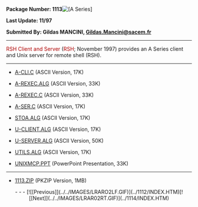 <x-sas-window top="181" bottom="691" left="56" right="586">
<meta name="FORMATTER" content="Microsoft FrontPage 2.0">



<b>Package Number: 1113</b>![[A Series]](../../IMAGES/ASERIES.JPG)


<b>Last Update: 11/97</b>


<b>Submitted By: Gildas MANCINI,
[Gildas.Mancini@sacem.fr](mailto:Gildas.Mancini@sacem.fr)</b>


&#10;
- - -


<font color="#AF0000">RSH Client and Server</font> (<font color="#AF0000">RSH</font>; November 1997) provides an A Series
client and Unix server for remote shell (RSH).


&#10;
- - -



   
- [A-CLI.C](A-CLI.C) (ASCII Version, 17K)
       
- [A-REXEC.ALG](A-REXEC.ALG) (ASCII Version, 33K)
       
- [A-REXEC.C](A-REXEC.C) (ASCII Version, 33K)   
       
- [A-SER.C](A-SER.C) (ASCII Version, 17K)
       
- [STOA.ALG](STOA.ALG) (ASCII Version, 17K)
       
- [U-CLIENT.ALG](U-CLIENT.ALG) (ASCII Version, 17K)
       
- [U-SERVER.ALG](U-SERVER.ALG) (ASCII Version, 50K)
       
- [UTILS.ALG](UTILS.ALG) (ASCII Version, 17K)
       
- [UNIXMCP.PPT](UNIXMCP.PPT) (PowerPoint Presentation, 33K)


&#10;
- - -



   
- [1113.ZIP](1113.ZIP) (PKZIP Version, 1MB)


<center>
- - -
[![[Previous]](../../IMAGES/LRARO2LF.GIF)](../1112/INDEX.HTM)[![[Next]](../../IMAGES/LRAR02RT.GIF)](../1114/INDEX.HTM)
</center>


</x-sas-window>